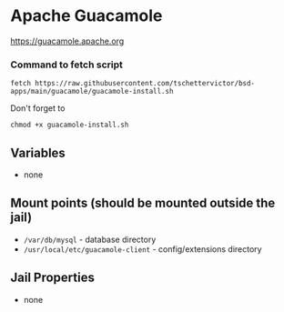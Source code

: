 # Apache Guacamole
https://guacamole.apache.org

### Command to fetch script
```
fetch https://raw.githubusercontent.com/tschettervictor/bsd-apps/main/guacamole/guacamole-install.sh
```

Don't forget to
```
chmod +x guacamole-install.sh
```

## Variables
  - none

## Mount points (should be mounted outside the jail)
  - `/var/db/mysql` - database directory
  - `/usr/local/etc/guacamole-client` - config/extensions directory

## Jail Properties
  - none
